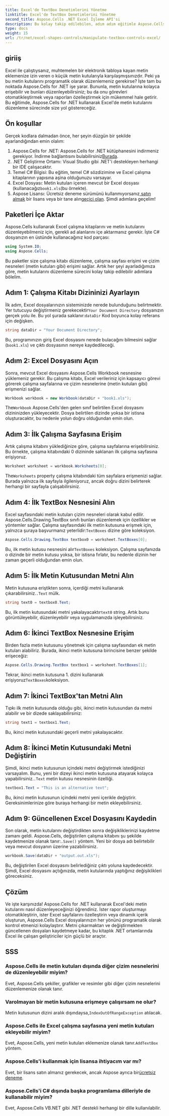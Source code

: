 ```yaml
---
title: Excel'de TextBox Denetimlerini Yönetme
linktitle: Excel'de TextBox Denetimlerini Yönetme
second_title: Aspose.Cells .NET Excel İşleme API'si
description: Bu kolay takip edilebilen, adım adım eğitimle Aspose.Cells for .NET'i kullanarak Excel'de metin kutularını nasıl düzenleyeceğinizi öğrenin.
type: docs
weight: 15
url: /tr/net/excel-shapes-controls/manipulate-textbox-controls-excel/
---
```

## giriiş
Excel ile çalıştıysanız, muhtemelen bir elektronik tabloya kayan metin eklemenize izin veren o küçük metin kutularıyla karşılaşmışsınızdır. Peki ya bu metin kutularını programatik olarak düzenlemeniz gerekirse? İşte tam bu noktada Aspose.Cells for .NET işe yarar. Bununla, metin kutularına kolayca erişebilir ve bunları düzenleyebilirsiniz; bu da onu görevleri otomatikleştirmek veya raporları özelleştirmek için mükemmel hale getirir. Bu eğitimde, Aspose.Cells for .NET kullanarak Excel'de metin kutularını düzenleme sürecinde size yol göstereceğiz.
## Ön koşullar
Gerçek kodlara dalmadan önce, her şeyin düzgün bir şekilde ayarlandığından emin olalım:
1.  Aspose.Cells for .NET: Aspose.Cells for .NET kütüphanesini indirmeniz gerekiyor. İndirme bağlantısını bulabilirsiniz[Burada](https://releases.aspose.com/cells/net/).
2. .NET Geliştirme Ortamı: Visual Studio gibi .NET'i destekleyen herhangi bir IDE çalışacaktır.
3. Temel C# Bilgisi: Bu eğitim, temel C# sözdizimine ve Excel çalışma kitaplarının yapısına aşina olduğunuzu varsayar.
4.  Excel Dosyası: Metin kutuları içeren mevcut bir Excel dosyası (kullanacağız`book1.xls`(bu örnekte).
5.  Aspose Lisansı: Ücretsiz deneme sürümünü kullanmıyorsanız,[satın almak](https://purchase.aspose.com/buy) bir lisans veya bir tane alın[geçici olan](https://purchase.aspose.com/temporary-license/).
Şimdi adımlara geçelim!
## Paketleri İçe Aktar
Aspose.Cells kullanarak Excel çalışma kitaplarını ve metin kutularını düzenleyebilmeniz için, gerekli ad alanlarını içe aktarmanız gerekir. İşte C# dosyanızın en üstünde kullanacağınız kod parçası:
```csharp
using System.IO;
using Aspose.Cells;
```
Bu paketler size çalışma kitabı düzenleme, çalışma sayfası erişimi ve çizim nesneleri (metin kutuları gibi) erişimi sağlar.
Artık her şeyi ayarladığımıza göre, metin kutularını düzenleme sürecini kolay takip edilebilir adımlara bölelim.
## Adım 1: Çalışma Kitabı Dizininizi Ayarlayın
 İlk adım, Excel dosyalarınızın sisteminizde nerede bulunduğunu belirtmektir. Yer tutucuyu değiştirmeniz gerekecektir`Your Document Directory` dosyanızın gerçek yolu ile. Bu yol şurada saklanır:`dataDir` Kod boyunca kolay referans için değişken.
```csharp
string dataDir = "Your Document Directory";
```
Bu, programınızın giriş Excel dosyasını nerede bulacağını bilmesini sağlar (`book1.xls`) ve çıktı dosyasının nereye kaydedileceği.
## Adım 2: Excel Dosyasını Açın
Sonra, mevcut Excel dosyasını Aspose.Cells Workbook nesnesine yüklemeniz gerekir. Bu çalışma kitabı, Excel verileriniz için kapsayıcı görevi görerek çalışma sayfalarına ve çizim nesnelerine (metin kutuları gibi) erişmenizi sağlar.
```csharp
Workbook workbook = new Workbook(dataDir + "book1.xls");
```
 The`Workbook` Aspose.Cells'den gelen sınıf belirtilen Excel dosyasını dizininizden yükleyecektir. Dosya belirtilen dizinde yoksa bir istisna oluşturacaktır, bu nedenle yolun doğru olduğundan emin olun.
## Adım 3: İlk Çalışma Sayfasına Erişim
Artık çalışma kitabını yüklediğinize göre, çalışma sayfalarına erişebilirsiniz. Bu örnekte, çalışma kitabındaki 0 dizininde saklanan ilk çalışma sayfasına erişiyoruz.
```csharp
Worksheet worksheet = workbook.Worksheets[0];
```
 The`Worksheets` property çalışma kitabındaki tüm sayfalara erişmenizi sağlar. Burada yalnızca ilk sayfayla ilgileniyoruz, ancak doğru dizini belirterek herhangi bir sayfayla çalışabilirsiniz.
## Adım 4: İlk TextBox Nesnesini Alın
Excel sayfasındaki metin kutuları çizim nesneleri olarak kabul edilir. Aspose.Cells.Drawing.TextBox sınıfı bunları düzenlemek için özellikler ve yöntemler sağlar. Çalışma sayfasındaki ilk metin kutusuna erişmek için, yalnızca şuraya başvurmanız yeterlidir:`TextBoxes` dizine göre koleksiyon.
```csharp
Aspose.Cells.Drawing.TextBox textbox0 = worksheet.TextBoxes[0];
```
 Bu, ilk metin kutusu nesnesini alır`TextBoxes` koleksiyon. Çalışma sayfanızda o dizinde bir metin kutusu yoksa, bir istisna fırlatır, bu nedenle dizinin her zaman geçerli olduğundan emin olun.
## Adım 5: İlk Metin Kutusundan Metni Alın
 Metin kutusuna eriştikten sonra, içerdiği metni kullanarak çıkarabilirsiniz.`.Text` mülk.
```csharp
string text0 = textbox0.Text;
```
 Bu, ilk metin kutusundaki metni yakalayacaktır`text0` string. Artık bunu görüntüleyebilir, düzenleyebilir veya uygulamanızda işleyebilirsiniz.
## Adım 6: İkinci TextBox Nesnesine Erişim
Birden fazla metin kutusunu yönetmek için çalışma sayfasından ek metin kutuları alabiliriz. Burada, ikinci metin kutusuna birincisine benzer şekilde erişeceğiz:
```csharp
Aspose.Cells.Drawing.TextBox textbox1 = worksheet.TextBoxes[1];
```
Tekrar, ikinci metin kutusuna 1. dizini kullanarak erişiyoruz`TextBoxes`koleksiyon.
## Adım 7: İkinci TextBox'tan Metni Alın
Tıpkı ilk metin kutusunda olduğu gibi, ikinci metin kutusundan da metni alabilir ve bir dizede saklayabilirsiniz:
```csharp
string text1 = textbox1.Text;
```
Bu, ikinci metin kutusundaki geçerli metni yakalayacaktır.
## Adım 8: İkinci Metin Kutusundaki Metni Değiştirin
 Şimdi, ikinci metin kutusunun içindeki metni değiştirmek istediğinizi varsayalım. Bunu, yeni bir dizeyi ikinci metin kutusuna atayarak kolayca yapabilirsiniz.`.Text` metin kutusu nesnesinin özelliği.
```csharp
textbox1.Text = "This is an alternative text";
```
Bu, ikinci metin kutusunun içindeki metni yeni içerikle değiştirir. Gereksinimlerinize göre buraya herhangi bir metin ekleyebilirsiniz.
## Adım 9: Güncellenen Excel Dosyasını Kaydedin
 Son olarak, metin kutularını değiştirdikten sonra değişikliklerinizi kaydetme zamanı geldi. Aspose.Cells, değiştirilen çalışma kitabını şu şekilde kaydetmenize olanak tanır:`.Save()` yöntem. Yeni bir dosya adı belirtebilir veya mevcut dosyanın üzerine yazabilirsiniz.
```csharp
workbook.Save(dataDir + "output.out.xls");
```
Bu, değiştirilen Excel dosyasını belirlediğiniz çıktı yoluna kaydedecektir. Şimdi, Excel dosyasını açtığınızda, metin kutularında yaptığınız değişiklikleri göreceksiniz.
## Çözüm
Ve işte karşınızda! Aspose.Cells for .NET kullanarak Excel'deki metin kutularını nasıl düzenleyeceğinizi öğrendiniz. İster rapor oluşturmayı otomatikleştirin, ister Excel sayfalarını özelleştirin veya dinamik içerik oluşturun, Aspose.Cells Excel dosyalarınızın her yönünü programatik olarak kontrol etmenizi kolaylaştırır. Metni çıkarmaktan ve değiştirmekten güncellenen dosyaları kaydetmeye kadar, bu kitaplık .NET ortamlarında Excel ile çalışan geliştiriciler için güçlü bir araçtır.
## SSS
### Aspose.Cells ile metin kutuları dışında diğer çizim nesnelerini de düzenleyebilir miyim?
Evet, Aspose.Cells şekiller, grafikler ve resimler gibi diğer çizim nesnelerini düzenlemenize olanak tanır.
### Varolmayan bir metin kutusuna erişmeye çalışırsam ne olur?
 Metin kutusunun dizini aralık dışındaysa,`IndexOutOfRangeException` atılacak.
### Aspose.Cells ile Excel çalışma sayfasına yeni metin kutuları ekleyebilir miyim?
 Evet, Aspose.Cells, yeni metin kutuları eklemenize olanak tanır.`AddTextBox` yöntem.
### Aspose.Cells'i kullanmak için lisansa ihtiyacım var mı?
 Evet, bir lisans satın almanız gerekecek, ancak Aspose ayrıca bir[ücretsiz deneme](https://releases.aspose.com/).
### Aspose.Cells'i C# dışında başka programlama dilleriyle de kullanabilir miyim?
Evet, Aspose.Cells VB.NET gibi .NET destekli herhangi bir dille kullanılabilir.